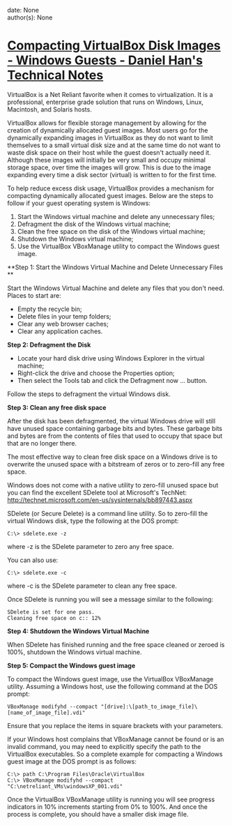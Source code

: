 
date: None  
author(s): None  

# [Compacting VirtualBox Disk Images - Windows Guests - Daniel Han's Technical Notes](https://sites.google.com/site/xiangyangsite/home/technical-tips/linux-unix/common-tips/compacting-virtualbox-disk-images---windows-guests)

VirtualBox is a Net Reliant favorite when it comes to virtualization. It is a professional, enterprise grade solution that runs on Windows, Linux, Macintosh, and Solaris hosts.

VirtualBox allows for flexible storage management by allowing for the creation of dynamically allocated guest images. Most users go for the dynamically expanding images in VirtualBox as they do not want to limit themselves to a small virtual disk size and at the same time do not want to waste disk space on their host while the guest doesn't actually need it. Although these images will initially be very small and occupy minimal storage space, over time the images will grow. This is due to the image expanding every time a disk sector (virtual) is written to for the first time.

To help reduce excess disk usage, VirtualBox provides a mechanism for compacting dynamically allocated guest images. Below are the steps to follow if your guest operating system is Windows:

  1. Start the Windows virtual machine and delete any unnecessary files;
  2. Defragment the disk of the Windows virtual machine;
  3. Clean the free space on the disk of the Windows virtual machine;
  4. Shutdown the Windows virtual machine;
  5. Use the VirtualBox VBoxManage utility to compact the Windows guest image.



 **Step 1: Start the Windows Virtual Machine and Delete Unnecessary Files  
**

Start the Windows Virtual Machine and delete any files that you don't need. Places to start are:

  * Empty the recycle bin;
  * Delete files in your temp folders;
  * Clear any web browser caches;
  * Clear any application caches.



 **Step 2: Defragment the Disk**

  * Locate your hard disk drive using Windows Explorer in the virtual machine;
  * Right-click the drive and choose the Properties option;
  * Then select the Tools tab and click the Defragment now ... button.



Follow the steps to defragment the virtual Windows disk.

 **Step 3: Clean any free disk space**

After the disk has been defragmented, the virtual Windows drive will still have unused space containing garbage bits and bytes. These garbage bits and bytes are from the contents of files that used to occupy that space but that are no longer there.

The most effective way to clean free disk space on a Windows drive is to overwrite the unused space with a bitstream of zeros or to zero-fill any free space.

Windows does not come with a native utility to zero-fill unused space but you can find the excellent SDelete tool at Microsoft's TechNet: <http://technet.microsoft.com/en-us/sysinternals/bb897443.aspx>

SDelete (or Secure Delete) is a command line utility. So to zero-fill the virtual Windows disk, type the following at the DOS prompt:
    
    
    C:\> sdelete.exe -z

where -z is the SDelete parameter to zero any free space.

You can also use:
    
    
    C:\> sdelete.exe -c

where -c is the SDelete parameter to clean any free space.

Once SDelete is running you will see a message similar to the following:
    
    
    SDelete is set for one pass.  
    Cleaning free space on c:: 12%

 **Step 4: Shutdown the Windows Virtual Machine**

When SDelete has finished running and the free space cleaned or zeroed is 100%, shutdown the Windows virtual machine.

 **Step 5: Compact the Windows guest image**

To compact the Windows guest image, use the VirtualBox VBoxManage utility. Assuming a Windows host, use the following command at the DOS prompt:
    
    
    VBoxManage modifyhd --compact "[drive]:\[path_to_image_file]\[name_of_image_file].vdi"

Ensure that you replace the items in square brackets with your parameters.

If your Windows host complains that VBoxManage cannot be found or is an invalid command, you may need to explicitly specify the path to the VirtualBox executables. So a complete example for compacting a Windows guest image at the DOS prompt is as follows:
    
    
    C:\> path C:\Program Files\Oracle\VirtualBox  
    C:\> VBoxManage modifyhd --compact "C:\netreliant_VMs\windowsXP_001.vdi"

Once the VirtualBox VBoxManage utility is running you will see progress indicators in 10% increments starting from 0% to 100%. And once the process is complete, you should have a smaller disk image file.

